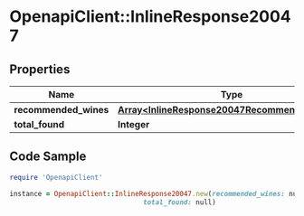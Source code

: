 # OpenapiClient::InlineResponse20047

## Properties

Name | Type | Description | Notes
------------ | ------------- | ------------- | -------------
**recommended_wines** | [**Array&lt;InlineResponse20047RecommendedWines&gt;**](InlineResponse20047RecommendedWines.md) |  | 
**total_found** | **Integer** |  | 

## Code Sample

```ruby
require 'OpenapiClient'

instance = OpenapiClient::InlineResponse20047.new(recommended_wines: null,
                                 total_found: null)
```


